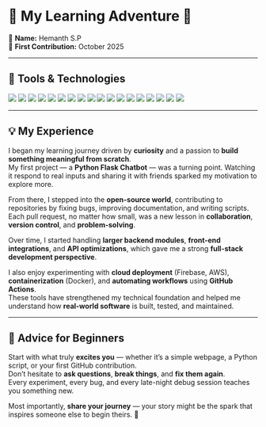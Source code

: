# 🌟 My Learning Adventure 🚀  

👤 **Name:** Hemanth S.P  
📅 **First Contribution:** October 2025  

---

## 🔧 Tools & Technologies  

<p align="left">
  <img src="https://img.shields.io/badge/VS%20Code-0078D7?style=for-the-badge&logo=visual-studio-code&logoColor=white"/>
  <img src="https://img.shields.io/badge/Git-F05032?style=for-the-badge&logo=git&logoColor=white"/>
  <img src="https://img.shields.io/badge/GitHub-181717?style=for-the-badge&logo=github&logoColor=white"/>
  <img src="https://img.shields.io/badge/Python-3776AB?style=for-the-badge&logo=python&logoColor=white"/>
  <img src="https://img.shields.io/badge/Flask-000000?style=for-the-badge&logo=flask&logoColor=white"/>
  <img src="https://img.shields.io/badge/HTML5-E34F26?style=for-the-badge&logo=html5&logoColor=white"/>
  <img src="https://img.shields.io/badge/CSS3-1572B6?style=for-the-badge&logo=css3&logoColor=white"/>
  <img src="https://img.shields.io/badge/JavaScript-F7DF1E?style=for-the-badge&logo=javascript&logoColor=black"/>
  <img src="https://img.shields.io/badge/Node.js-339933?style=for-the-badge&logo=node.js&logoColor=white"/>
  <img src="https://img.shields.io/badge/React-61DAFB?style=for-the-badge&logo=react&logoColor=black"/>
  <img src="https://img.shields.io/badge/MySQL-4479A1?style=for-the-badge&logo=mysql&logoColor=white"/>
  <img src="https://img.shields.io/badge/MongoDB-47A248?style=for-the-badge&logo=mongodb&logoColor=white"/>
  <img src="https://img.shields.io/badge/Docker-2496ED?style=for-the-badge&logo=docker&logoColor=white"/>
  <img src="https://img.shields.io/badge/Firebase-FFCA28?style=for-the-badge&logo=firebase&logoColor=black"/>
  <img src="https://img.shields.io/badge/Postman-FF6C37?style=for-the-badge&logo=postman&logoColor=white"/>
  <img src="https://img.shields.io/badge/REST%20APIs-005571?style=for-the-badge&logo=fastapi&logoColor=white"/>
  <img src="https://img.shields.io/badge/Linux-333333?style=for-the-badge&logo=linux&logoColor=yellow"/>
  <img src="https://img.shields.io/badge/Arch%20Linux-1793D1?style=for-the-badge&logo=arch-linux&logoColor=white"/>
</p>

---

## 💡 My Experience  

I began my learning journey driven by **curiosity** and a passion to **build something meaningful from scratch**.  
My first project — a **Python Flask Chatbot** — was a turning point. Watching it respond to real inputs and sharing it with friends sparked my motivation to explore more.  

From there, I stepped into the **open-source world**, contributing to repositories by fixing bugs, improving documentation, and writing scripts.  
Each pull request, no matter how small, was a new lesson in **collaboration**, **version control**, and **problem-solving**.  

Over time, I started handling **larger backend modules**, **front-end integrations**, and **API optimizations**, which gave me a strong **full-stack development perspective**.  

I also enjoy experimenting with **cloud deployment** (Firebase, AWS), **containerization** (Docker), and **automating workflows** using **GitHub Actions**.  
These tools have strengthened my technical foundation and helped me understand how **real-world software** is built, tested, and maintained.  

---

## 📌 Advice for Beginners  

Start with what truly **excites you** — whether it’s a simple webpage, a Python script, or your first GitHub contribution.  
Don’t hesitate to **ask questions**, **break things**, and **fix them again**.  
Every experiment, every bug, and every late-night debug session teaches you something new.  

Most importantly, **share your journey** — your story might be the spark that inspires someone else to begin theirs. 🌱

